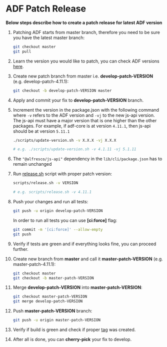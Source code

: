 # ADF Patch Release

**Below steps describe how to create a patch release for latest ADF version**

1. Patching ADF starts from master branch, therefore you need to be sure you have the latest master branch:

    ```bash
    git checkout master
    git pull
    ```

2. Learn the version you would like to patch, you can check ADF versions [here](https://github.com/Alfresco/alfresco-ng2-components/tags).

3. Create new patch branch from master i.e. **develop-patch-VERSION** (e.g. develop-patch-4.11.1):

    ```bash
    git checkout -b develop-patch-VERSION master
    ```

4. Apply and commit your fix to **develop-patch-VERSION** branch.

5. Increment the version in the package.json with the following command where `-v` refers to the ADF version and `-vj` to the new js-api version.
The js-api must have a major version that is one higher than the other packages. For example, if adf-core is at version `4.11.1`, then js-api should be at version `5.11.1`

   ```bash
   ./scripts/update-version.sh -v X.X.X -vj X.X.X

   # e.g. ./scripts/update-version.sh -v 4.1.11 -vj 5.1.11
   ```
6. The `"@alfresco/js-api"` dependency in the `lib/cli/package.json` has to remain unchanged

7. Run [release.sh](../../scripts/release.sh) script with proper patch version:

    ```bash
    scripts/release.sh -v VERSION

    # e.g. scripts/release.sh -v 4.11.1
    ```
8. Push your changes and run all tests:

    ```bash
    git push -u origin develop-patch-VERSION
    ```

    In order to run all tests you can use **[ci:force]** flag:

    ```bash
    git commit -m '[ci:force]' --allow-empty
    git push
    ```

9. Verify if tests are green and if everything looks fine, you can proceed further.

10. Create new branch from **master** and call it **master-patch-VERSION** (e.g. master-patch-4.11.1):

    ```bash
    git checkout master
    git checkout -b master-patch-VERSION
    ```

11. Merge **develop-patch-VERSION** into **master-patch-VERSION**:

    ```bash
    git checkout master-patch-VERSION
    git merge develop-patch-VERSION
    ```

12. Push **master-patch-VERSION** branch:

    ```bash
    git push -u origin master-patch-VERSION
    ```

13. Verify if build is green and check if proper [tag](https://github.com/Alfresco/alfresco-ng2-components/tags) was created.

14. After all is done, you can **cherry-pick** your fix to develop.
